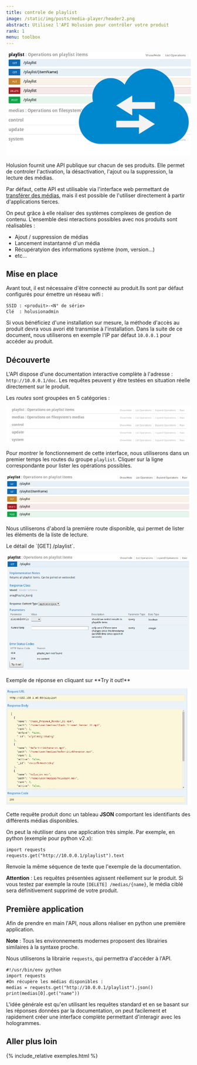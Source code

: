 ```yaml
---
title: controle de playlist
image: /static/img/posts/media-player/header2.png
abstract: Utilisez l'API Holusion pour contrôler votre produit
rank: 1
menu: toolbox
---
```

<div class="row">
  <div class="col-lg-6 col-md-12"><img class="img-responsive" src="/static/img/posts/media-player/header2.png"></div>
  <div class="col-lg-6 col-md-12">
  <p>Holusion fournit une API publique sur chacun de ses produits. Elle permet de controler l'activation, la désactivation, l'ajout ou la suppression, la lecture des médias.
  </p><p>
  Par défaut, cette API est utilisable via l'interface web permettant de <a href="/fr/packaging">transférer des médias</a>, mais il est possible de l'utiliser directement à partir d'applications tierces.
  </p>
  <p>
  On peut grâce à elle réaliser des systèmes complexes de gestion de contenu. L'ensemble desi nteractions possibles avec nos produits sont réalisables :
  </p>
  <ul>
  <li>Ajout / suppression de médias</li>
  <li>Lancement instantanné d'un média</li>
  <li>Récupératyion des informations système (nom, version...)</li>
  <li> etc...</li>
  </ul>
  </div>
</div>


## Mise en place

Avant tout, il est nécessaire d'être connecté au produit.Ils sont par défaut configurés pour émettre un réseau wifi :

    SSID : <produit>-<N° de série>
    Clé  : holusionadmin

Si vous bénéficiez d'une installation sur mesure, la méthode d'accès au produit devra vous avori été transmise à l'installation. Dans la suite de ce document, nous utiliserons en exemple l'IP par défaut `10.0.0.1` pour accéder au produit.

## Découverte

L'API dispose d'une documentation interactive complète à l'adresse : `http://10.0.0.1/doc`. Les requêtes peuvent y être testées en situation réelle directement sur le produit.

Les *routes* sont groupées en 5 catégories :
<center>
<img class="img-responsive" src="/static/img/posts/media-player/list.png" alt="routes groups">
</center>

Pour montrer le fonctionnement de cette interface, nous utiliserons dans un premier temps les routes du groupe `playlist`. Cliquer sur la ligne correspondante pour lister les opérations possibles.

<center>
  <img class="img-responsive" src="/static/img/posts/media-player/playlist_routes.png" alt="routes groups">
</center>

Nous utiliserons d'abord la première route disponible, qui permet de lister les éléments de la liste de lecture.

<div class="row">
  <div class="col-md-6 col-sm-12">
    <p>
    Le détail de `[GET] /playlist`.
    </p>
    <img class="img-responsive" src="/static/img/posts/media-player/route_details.png" alt="route details">
  </div>
  <div class="col-md-6 col-sm-12">
    <p>
    Exemple de réponse en cliquant sur **Try it out!**
    </p>
    <img class="img-responsive" src="/static/img/posts/media-player/route_response.png" alt="route details">
  </div>
</div>

Cette requête produit donc un tableau **JSON** comportant les identifiants des différents médias disponibles.

On peut la réutiliser dans une application très simple. Par exemple, en python (exemple pour python v2.x):

    import requests
    requests.get("http://10.0.0.1/playlist").text

Renvoie la même séquence de texte que l'exemple de la documentation.

**Attention** : Les requêtes présentées agissent réellement sur le produit. Si vous testez par exemple la route `[DELETE] /medias/{name}`, le média ciblé sera définitivement supprimé de votre produit.


## Première application

Afin de prendre en main l'API, nous allons réaliser en python une première application.

**Note** : Tous les environnements modernes proposent des librairies similaires à la syntaxe proche.

Nous utiliserons la librairie `requests`, qui permettra d'accéder à l'API.

    #!/usr/bin/env python
    import requests
    #On récupère les médias disponibles :
    medias = requests.get("http://10.0.0.1/playlist").json()
    print(medias[0].get("name"))


L'idée générale est qu'en utilisant les requêtes standard et en se basant sur les réponses données par la documentation, on peut facilement et rapidement créer une interface complète permettant d'interagir avec les hologrammes.

## Aller plus loin

{% include_relative exemples.html %}
